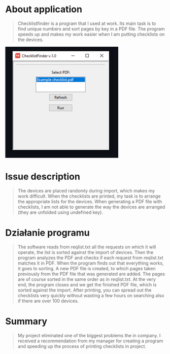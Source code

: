 # About application
> Checklistfinder is a program that I used at work. Its main task is to find unique numbers and sort pages by key in a PDF file. The program speeds up and makes my work easier when I am putting checklists on the devices. 

<p>
  <img src="assets/project2.png">
</p>

# Issue description
> The devices are placed randomly during import, which makes my work difficult. When the checklists are printed, my task is to arrange the appropriate lists for the devices. When generating a PDF file with checklists, I am not able to generate the way the devices are arranged (they are unfolded using undefined key).

# Działanie programu
> The software reads from reqlist.txt all the requests on which it will operate, the list is sorted against the import of devices. Then the program analyzes the PDF and checks if each request from reqlist.txt matches it in PDF. When the program finds out that everything works, it goes to sorting. A new PDF file is created, to which pages taken previously from the PDF file that was generated are added. The pages are of course sorted in the same order as in reqlist.txt. At the very end, the program closes and we get the finished PDF file, which is sorted against the import. After printing, you can spread out the checklists very quickly without wasting a few hours on searching also if there are over 100 devices.

# Summary
>  My project eliminated one of the biggest problems the in company. I received a recommendation from my manager for creating a program and speeding up the process of printing checklists in project.